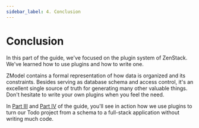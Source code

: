 ```yaml
---
sidebar_label: 4. Conclusion
---
```


# Conclusion

In this part of the guide, we've focused on the plugin system of ZenStack. We've learned how to use plugins and how to write one.

ZModel contains a formal representation of how data is organized and its constraints. Besides serving as database schema and access control, it's an excellent single source of truth for generating many other valuable things. Don't hesitate to write your own plugins when you feel the need.

In [Part III](/docs/the-complete-guide/part3/) and [Part IV](/docs/the-complete-guide/part4/) of the guide, you'll see in action how we use plugins to turn our Todo project from a schema to a full-stack application without writing much code.

